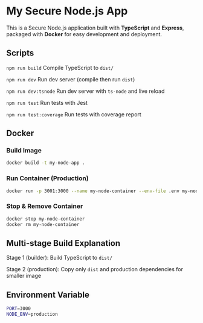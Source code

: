 # My Secure Node.js App

This is a Secure Node.js application built with **TypeScript** and **Express**, packaged with **Docker** for easy development and deployment.

## Scripts

 `npm run build`  Compile TypeScript to `dist/` 

 `npm run dev`  Run dev server (compile then run `dist`) 

 `npm run dev:tsnode`  Run dev server with `ts-node` and live reload 

 `npm run test`  Run tests with Jest 

 `npm run test:coverage`  Run tests with coverage report 


## Docker

### Build Image

```bash
docker build -t my-node-app .
```

### Run Container (Production)

```bash
docker run -p 3001:3000 --name my-node-container --env-file .env my-node-app
```

### Stop & Remove Container

```bash
docker stop my-node-container
docker rm my-node-container
```

## Multi-stage Build Explanation
Stage 1 (builder): Build TypeScript to `dist/`

Stage 2 (production): Copy only `dist` and production dependencies for smaller image


## Environment Variable
```bash
PORT=3000
NODE_ENV=production
```
